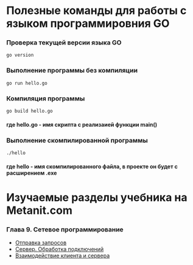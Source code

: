 # Полезные команды для работы с языком программировния GO

### Проверка текущей версии языка GO
```
go version
```

### Выполнение программы без компиляции
```
go run hello.go
```
### Компиляция программы
```
go build hello.go
```
#### где hello.go - имя скрипта с реализаией функции main()

### Выполнение скомпилированной программы
```
./hello
```
#### где hello - имя скомпилированного файла, в проекте он будет с расширением .exe



# Изучаемые разделы учебника на Metanit.com

### Глава 9. Сетевое программирование 
* [Отправка запросов](https://metanit.com/go/tutorial/9.1.php)
* [Сервер. Обработка подключений](https://metanit.com/go/tutorial/9.2.php)
* [Взаимодействие клиента и сервера](https://metanit.com/go/tutorial/9.3.php)

